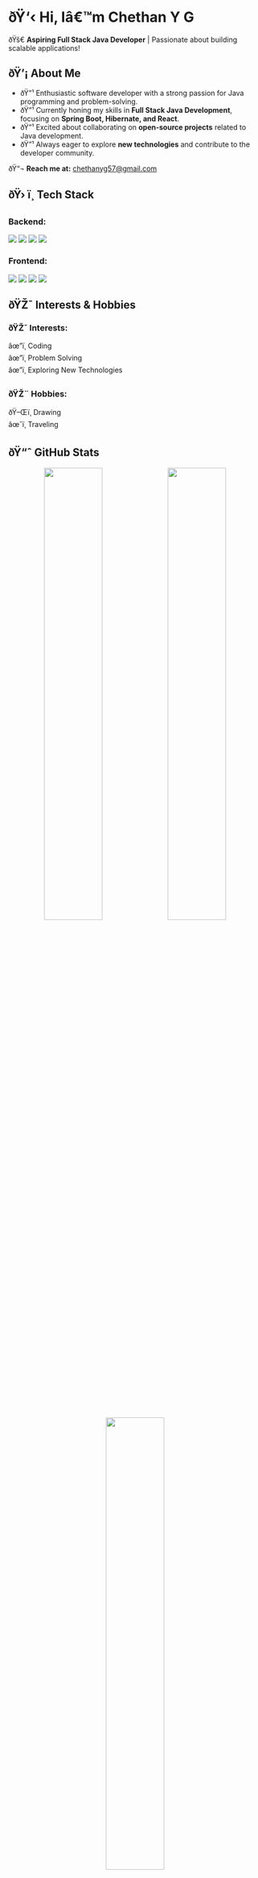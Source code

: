 # ðŸ‘‹ Hi, Iâ€™m **Chethan Y G**  

ðŸš€ **Aspiring Full Stack Java Developer** | Passionate about building scalable applications!  

## **ðŸ’¡ About Me**  

- ðŸ”¹ Enthusiastic software developer with a strong passion for Java programming and problem-solving.  
- ðŸ”¹ Currently honing my skills in **Full Stack Java Development**, focusing on **Spring Boot, Hibernate, and React**.  
- ðŸ”¹ Excited about collaborating on **open-source projects** related to Java development.  
- ðŸ”¹ Always eager to explore **new technologies** and contribute to the developer community.  

ðŸ“¬ **Reach me at:** chethanyg57@gmail.com  

## **ðŸ› ï¸ Tech Stack**  

### **Backend:**  

<p align="left">
  <img src="https://img.shields.io/badge/Java-ED8B00?style=for-the-badge&logo=openjdk&logoColor=white" />
  <img src="https://img.shields.io/badge/Spring%20Boot-6DB33F?style=for-the-badge&logo=spring&logoColor=white" />
  <img src="https://img.shields.io/badge/Hibernate-59666C?style=for-the-badge&logo=hibernate&logoColor=white" />
  <img src="https://img.shields.io/badge/MySQL-4479A1?style=for-the-badge&logo=mysql&logoColor=white" />
</p>  

### **Frontend:**  

<p align="left">
  <img src="https://img.shields.io/badge/HTML5-E34F26?style=for-the-badge&logo=html5&logoColor=white" />
  <img src="https://img.shields.io/badge/CSS3-1572B6?style=for-the-badge&logo=css3&logoColor=white" />
  <img src="https://img.shields.io/badge/JavaScript-F7DF1E?style=for-the-badge&logo=javascript&logoColor=black" />
  <img src="https://img.shields.io/badge/React-61DAFB?style=for-the-badge&logo=react&logoColor=black" />
</p>  

## **ðŸŽ¯ Interests & Hobbies**  

### **ðŸŽ¯ Interests:**  
âœ”ï¸ Coding  
âœ”ï¸ Problem Solving  
âœ”ï¸ Exploring New Technologies  

### **ðŸŽ¨ Hobbies:**  
ðŸ–Œï¸ Drawing  
âœˆï¸ Traveling  

## **ðŸ“ˆ GitHub Stats**  

<p align="center">
  <img src="https://github-readme-stats.vercel.app/api?username=Chethan-YG&show_icons=true&theme=tokyonight" width="48%" />
  <img src="https://github-readme-streak-stats.herokuapp.com/?user=Chethan-YG&theme=tokyonight" width="48%" />
</p>  
<p align="center">
  <img src="https://github-readme-stats.vercel.app/api/top-langs/?username=Chethan-YG&layout=compact&theme=tokyonight" width="48%" />
</p>  

â­ Let's connect and collaborate!  
ðŸ’» Happy Coding!  
